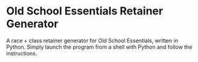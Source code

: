 # Old School Essentials Retainer Generator
A race + class retainer generator for Old School Essentials, written in Python. Simply launch the program from a shell with Python and follow the instructions.
